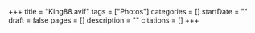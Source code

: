 +++
title = "King88.avif"
tags = ["Photos"]
categories = []
startDate = ""
draft = false
pages = []
description = ""
citations = []
+++
